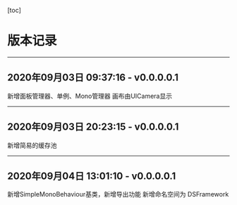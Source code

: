 [toc]

# 版本记录

---

## 2020年09月03日 09:37:16 - v0.0.0.0.1 

 新增面板管理器、单例、Mono管理器
 画布由UICamera显示


---

## 2020年09月03日 20:23:15 - v0.0.0.0.1
新增简易的缓存池


---

## 2020年09月04日 13:01:10 - v0.0.0.0.1
新增SimpleMonoBehaviour基类，新增导出功能
新增命名空间为 DSFramework